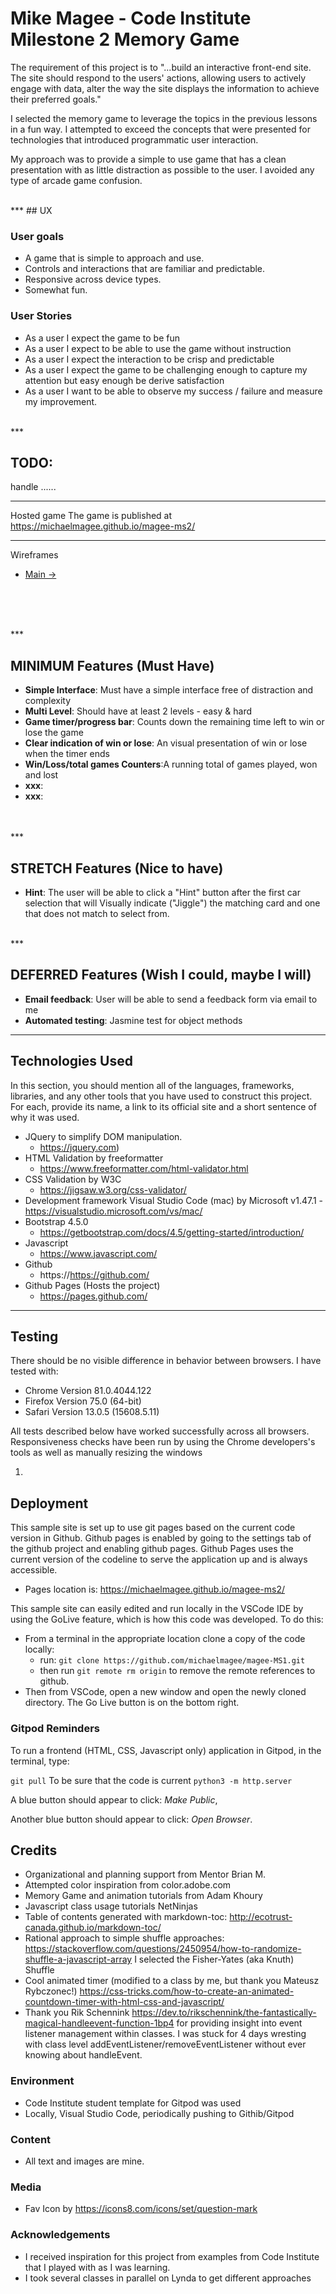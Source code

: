 # Mike Magee - Code Institute Milestone 2 Memory Game


The requirement of this project is to "...build an interactive front-end site. The site should respond to the users' actions, allowing users to actively engage with data, alter the way the site displays the information to achieve their preferred goals."

I selected the memory game to leverage the topics in the previous lessons in a fun way.  I attempted to exceed the concepts that were presented for technologies that introduced programmatic user interaction.

My approach was to provide a simple to use game that has a clean presentation with as little distraction as possible to the user. I avoided any type of arcade game confusion. 

<br>
***
## UX 

### User goals 
* A game that is simple to approach and use. 
* Controls and interactions that are familiar and predictable.
* Responsive across device types.
* Somewhat fun. 

### User Stories 
* As a user I expect the game to be fun
* As a user I expect to be able to use the game without instruction
* As a user I expect the interaction to be crisp and predictable
* As a user I expect the game to be challenging enough to capture my attention but easy enough be derive satisfaction 
* As a user I want to be able to observe my success / failure and measure my improvement. 

<br> ***

## TODO: 
handle ......

*** 
Hosted game
The game is published at https://michaelmagee.github.io/magee-ms2/
***
Wireframes

- [Main ->](projectrelated/xxxx-wf.png)


<br>
<br>

<br> ***

## MINIMUM Features (Must Have) 
- **Simple Interface**: Must have a simple interface free of distraction and complexity 
- **Multi Level**: Should have at least 2 levels - easy & hard
- **Game timer/progress bar**: Counts down the remaining time left to win or lose the game
- **Clear indication of win or lose**: An visual presentation of win or lose when the timer ends
- **Win/Loss/total games Counters**:A running total of games played, won and lost
- **xxx**:
- **xxx**:


<br> <br> ***

## STRETCH Features (Nice to have) 
- **Hint**: The user will be able to click a "Hint" button after the first car selection that will Visually indicate ("Jiggle") the matching card and one that does not match to select from. 


<br> *** 

## DEFERRED Features (Wish I could, maybe I will) 
- **Email feedback**: User will be able to send a feedback form via email to me
- **Automated testing**: Jasmine test for object methods


***
## Technologies Used

In this section, you should mention all of the languages, frameworks, libraries, and any other tools that you have used to construct this project. For each, provide its name, a link to its official site and a short sentence of why it was used.

- JQuery to simplify DOM manipulation.
    - https://jquery.com)
- HTML Validation by freeformatter 
    - https://www.freeformatter.com/html-validator.html
- CSS Validation by W3C
    - https://jigsaw.w3.org/css-validator/
- Development framework Visual Studio Code (mac) by Microsoft v1.47.1
    -https://visualstudio.microsoft.com/vs/mac/
- Bootstrap 4.5.0
   - https://getbootstrap.com/docs/4.5/getting-started/introduction/
- Javascript 
    - https://www.javascript.com/
- Github
    - https://https://github.com/
- Github Pages (Hosts the project)
    - https://pages.github.com/





******
## Testing 


There should be no visible difference in behavior between browsers.  I have tested with:  
- Chrome Version 81.0.4044.122
- Firefox Version 75.0 (64-bit)
- Safari Version 13.0.5 (15608.5.11)

All tests described below have worked successfully across all browsers.
Responsiveness checks have been run by using the Chrome developers's tools as well as manually resizing the windows  


1. 


## Deployment

This sample site is set up to use git pages based on the current code version in Github.  Github pages is enabled by going to the settings tab of the github project and enabling github pages.    Github Pages uses the current version of the codeline to serve the application up and is always accessible.  

- Pages location is: https://michaelmagee.github.io/magee-ms2/


This sample site can easily edited and run locally in the VSCode IDE by using the GoLive feature, which is how this code was developed.  To do this:
- From a terminal in the appropriate location clone a copy of the code locally: 
    - run: `git clone https://github.com/michaelmagee/magee-MS1.git`
    - then run `git remote rm origin` to remove the remote references to github.
- Then from VSCode, open a new window and open the newly cloned directory.   The Go Live button is on the bottom right.
### Gitpod Reminders

To run a frontend (HTML, CSS, Javascript only) application in Gitpod, in the terminal, type:

`git pull`   To be sure that the code is current
`python3 -m http.server`  

A blue button should appear to click: *Make Public*,

Another blue button should appear to click: *Open Browser*.



## Credits
- Organizational and planning support from Mentor Brian M.  
- Attempted color inspiration from color.adobe.com
- Memory Game and animation tutorials from Adam Khoury
- Javascript class usage tutorials NetNinjas
- Table of contents generated with markdown-toc: http://ecotrust-canada.github.io/markdown-toc/  
- Rational approach to simple shuffle approaches: https://stackoverflow.com/questions/2450954/how-to-randomize-shuffle-a-javascript-array   I selected the Fisher-Yates (aka Knuth) Shuffle
- Cool animated timer (modified to a class by me, but thank you Mateusz Rybczonec!) https://css-tricks.com/how-to-create-an-animated-countdown-timer-with-html-css-and-javascript/  
- Thank you Rik Schennink https://dev.to/rikschennink/the-fantastically-magical-handleevent-function-1bp4 for providing insight into event listener management within classes.  I was stuck for 4 days wresting with class level addEventListener/removeEventListener without ever knowing about handleEvent.


### Environment 
- Code Institute student template for Gitpod was used
- Locally, Visual Studio Code, periodically pushing to Githib/Gitpod

### Content
- All text and images are mine.

### Media
-  Fav Icon by https://icons8.com/icons/set/question-mark




### Acknowledgements

- I received inspiration for this project from examples from Code Institute that I played with as I was learning.  
- I took several classes in parallel on Lynda to get different approaches